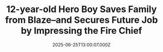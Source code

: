 ---
title: "12-year-old Hero Boy Saves Family from Blaze–and Secures Future Job by Impressing the Fire Chief"
date: 2025-06-25T13:00:07.000Z
category: Human Kindness
externalLink: "https://www.goodnewsnetwork.org/12-year-old-hero-boy-saves-family-from-blaze-and-secures-future-job-by-impressing-the-fire-chief/"
image: ""
excerpt: "After a young Virginian saved his family from a house fire, the local fire chief admitted that if he ever needed a job in his hometown, it’s enough to come by the fire department. Romir Parker, a seventh grader from the city of Petersburg, near Richmond, was presented by the municipality with a special proclamation […] The post 12-year-old Hero…"
---